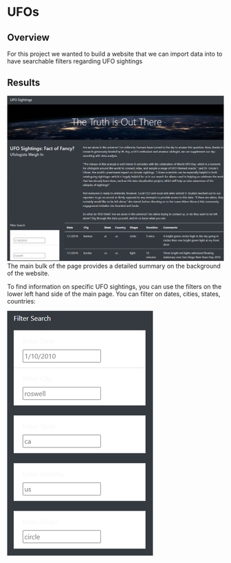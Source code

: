 # UFOs
## Overview
For this project we wanted to build a website that we can import data into to have searchable filters regarding UFO sightings

## Results
![main](/static/images/main.PNG)
The main bulk of the page provides a detailed summary on the background of the website.

To find information on specific UFO sightings, you can use the filters on the lower left hand side of the main page. You can filter on dates, cities, states, countries:


![filter](/static/images/filter.PNG)
